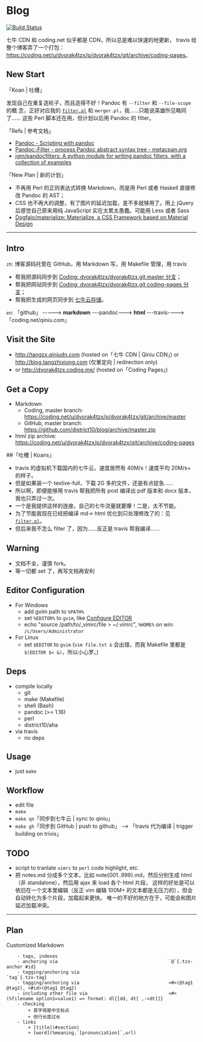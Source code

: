 # Blog

[![Build Status](https://travis-ci.org/district10/blog.svg?branch=master)](https://travis-ci.org/district10/blog)

七牛 CDN 和 coding.net 似乎都是 CDN，所以总是难以快速的地更新，
travis 给整个博客弄了一个打包：<https://coding.net/u/dvorak4tzx/p/dvorak4tzx/git/archive/coding-pages>。

## New Start

「Koan | 吐槽」

发现自己在重复造轮子，而且造得不好！Pandoc 有 `--filter` 和 `--file-scope` 的概
念，正好对应我的 [`filter.pl`](filter.pl) 和 `merger.pl`，我……只能说英雄所见略同了…… 这些
Perl 脚本还在用，但计划以后用 Pandoc 的 filter。

「Refs | 参考文档」

  - [Pandoc - Scripting with pandoc](http://pandoc.org/scripting.html)
  - [Pandoc::Filter - process Pandoc abstract syntax tree - metacpan.org](https://metacpan.org/pod/Pandoc::Filter)
  - [jgm/pandocfilters: A python module for writing pandoc filters, with a collection of examples](https://github.com/jgm/pandocfilters)

「New Plan | 新的计划」

  - 不再用 Perl 的正则表达式转换 Markdown，而是用 Perl 或者 Haskell 直接修改 Pandoc 的 AST；
  - CSS 也不再大的调整，有了图片的延迟加载，差不多就够用了。用上 jQuery 后感觉自己原来用纯 JavaScript 实在太累太愚蠢。可能用 Less 或者 Sass
  - [Dogfalo/materialize: Materialize, a CSS Framework based on Material Design](https://github.com/Dogfalo/materialize)

---

## Intro

`zh`: 博客源码托管在 GitHub，用 Markdown 写，用 Makefile 管理，用 travis

  - 帮我把源码同步到 [Coding: dvorak4tzx/dvorak4tzx.git master 分支](https://coding.net/u/dvorak4tzx/p/dvorak4tzx/git)；
  - 帮我把网站同步到 [Coding: dvorak4tzx/dvorak4tzx.git coding-pages 分支](http://dvorak4tzx.coding.me/)；
  - 帮我把生成的网页同步到 [七牛云存储](https://portal.qiniu.com/signup?code=3ld4krtl7yzbm)。

`en`: 「github」 -----> **markdown** ---pandoc---> **html** ---travis----> 「coding.net/qiniu.com」

## Visit the Site

  - <http://tangzx.qiniudn.com> (hosted on「七牛 CDN | Qiniu CDN」) or
    <http://blog.tangzhixiong.com> (仅重定向 | redirection only)
  - or <http://dvorak4tzx.coding.me/> (hosted on「Coding Pages」)

## Get a Copy

  - Markdown
      + Coding, master branch:
        <https://coding.net/u/dvorak4tzx/p/dvorak4tzx/git/archive/master>
      + GitHub, master branch:
        <https://github.com/district10/blog/archive/master.zip>
  - html zip archive:
    <https://coding.net/u/dvorak4tzx/p/dvorak4tzx/git/archive/coding-pages>

##「吐槽 | Koans」

  - travis 的虚拟机下载国内的七牛云，速度居然有 40M/s！速度平均 20M/s+ 的样子。
  - 但是如果装一个 texlive-full，下载 2G 多的文件，还是有点捉急……
  - 所以啊，即便能够用 travis 帮我把所有 post 编译出 pdf 版本和 docx 版本，我也只弄过一次。
  - 一个是我提供这样的连接，自己的七牛流量就要爆！二是，太不节能。
  - 为了节能我现在已经把编译 md-> html 优化到只处理修改了的：见 [`filter.pl`](filter.pl)。
  - 但后来我不怎么 filter 了，因为……反正是 travis 帮我编译……

## Warning

  - 文档不全，谨慎 fork。
  - 等一切都 set 了，再写文档再安利

## Editor Configuration

  - For Windows
      + add gvim path to `%PATH%`
      + set `%EDITOR%` to `gvim`, like [Configure EDITOR](http://gnat.qiniudn.com/dvorak4tzx/editor.jpg)
      + echo "source /path/to/_vimrc/file > ~/.vimrc", `%HOME%` on win: `/c/Users/Administrator`
  - For Linux
      - set `$EDITOR` to `gvim` (`vim file.txt &` 会出错，而我 Makefile 里都是
        `$(EDITOR $< &)`，所以小心罗。)

## Deps

  - compile locally
      + git
      + make (Makefile)
      + shell (Bash)
      + pandoc (>= 1.16)
      + perl
      + district10/aha
  - via travis
      + no deps

## Usage

  - just `make`

## Workflow

  - edit file
  - `make`
  - `make qn`「同步到七牛云 | sync to qiniu」
  - `make gh`「同步到 GitHub | push to github」 --> 「travis 代为编译 | trigger building on trivis」

## TODO

  - script to tranlate `vimrc` to `perl` code highlight, etc.
  - 把 notes.md 分成多个文本，比如 note{001..999}.md，然后分别生成 html（非 standalone），然后用 ajax 来 load 各个 html 片段，
    这样的好处是可以依旧在一个文本里编辑（反正 vim 编辑 100M+ 的文本都是无压力的），但会自动转化为多个片段，加载起来更快。
    唯一的不好的地方在于，可能会和图片延迟加载冲突。

---

## Plan

Customized Markdown

```
    - tags, indexes
    - anchoring via                                         `@`{.tzx-anchor #id}
    - tagging/anchoring via                                 `tag`{.tzx-tag}
    - tagging/anchoring via                                 <#>(@tag1 @tag2), <#id>(@tag1 @tag2)
    - including other file via                              <#>(%filename option1=value1) => format: dl{[dd, dt[ ,->dt]]}
    - checking
        + 首字母是中文标点
        + 但行长度过长
    - links
        + [title](#section)
        + [word](%meaning,`[pronunciation]`,url)
```
